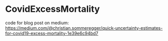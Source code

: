 # CovidExcessMortality

code for blog post on medium: https://medium.com/@christian.sommeregger/quick-uncertainty-estimates-for-covid19-excess-mortality-1e39e6c94bd7
